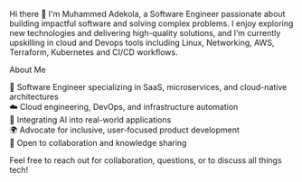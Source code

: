 Hi there 👋
I'm Muhammed Adekola, a Software Engineer passionate about building impactful software and solving complex problems. I enjoy exploring new technologies and delivering high-quality solutions, and I’m currently upskilling in cloud and Devops tools including Linux, Networking, AWS, Terraform, Kubernetes and CI/CD workflows.<br>

About Me

💼 Software Engineer specializing in SaaS, microservices, and cloud-native architectures <br>
☁️ Cloud engineering, DevOps, and infrastructure automation <br>
🤖 Integrating AI into real-world applications<br>
🌍 Advocate for inclusive, user-focused product development<br>
🤝 Open to collaboration and knowledge sharing<br>



Feel free to reach out for collaboration, questions, or to discuss all things tech!
